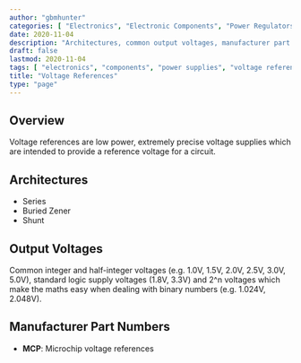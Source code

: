 ```yaml
---
author: "gbmhunter"
categories: [ "Electronics", "Electronic Components", "Power Regulators" ]
date: 2020-11-04
description: "Architectures, common output voltages, manufacturer part numbers and more info about voltage references."
draft: false
lastmod: 2020-11-04
tags: [ "electronics", "components", "power supplies", "voltage references" ]
title: "Voltage References"
type: "page"
---
```


## Overview

Voltage references are low power, extremely precise voltage supplies which are intended to provide a reference voltage for a circuit.

## Architectures

* Series
* Buried Zener
* Shunt

## Output Voltages

Common integer and half-integer voltages (e.g. 1.0V, 1.5V, 2.0V, 2.5V, 3.0V, 5.0V), standard logic supply voltages (1.8V, 3.3V) and 2^n voltages which make the maths easy when dealing with binary numbers (e.g. 1.024V, 2.048V).

## Manufacturer Part Numbers

* **MCP**: Microchip voltage references 
